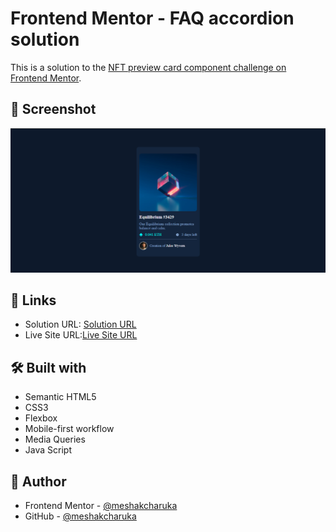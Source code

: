 # Frontend Mentor - FAQ accordion solution

This is a solution to the [NFT preview card component challenge on Frontend Mentor](https://www.frontendmentor.io/challenges/nft-preview-card-component-SbdUL_w0U).

## 📸 Screenshot

![Screenshot](https://github.com/Meshak-Charuka/NFT-preview-card-component/blob/main/Screenshot%202025-07-31%20193725.png)

## 🔗 Links

- Solution URL: [Solution URL](https://github.com/Meshak-Charuka/NFT-preview-card-component)
- Live Site URL:[Live Site URL](hhttps://nft-preview-card-component-ten-omega.vercel.app/)

## 🛠️ Built with

- Semantic HTML5
- CSS3
- Flexbox
- Mobile-first workflow
- Media Queries
- Java Script

## 👤 Author

- Frontend Mentor - [@meshakcharuka](https://www.frontendmentor.io/profile/Meshak-Charuka)
- GitHub - [@meshakcharuka](https://github.com/Meshak-Charuka)
